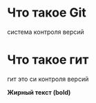# Что такое Git


система контроля версий
# Что такое гит

гит это си контроля версий

**Жирный текст (bold)**
